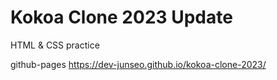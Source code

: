 # Kokoa Clone 2023 Update

HTML & CSS practice

github-pages
https://dev-junseo.github.io/kokoa-clone-2023/
